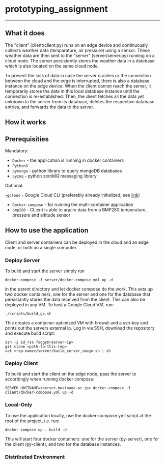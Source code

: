 # prototyping_assignment
---
## What it does

The "client" (client/client.py) runs on an edge device and continuously collects weather data (temparature, air pressure)
using a sensor. These weather data are then sent to the "server" (server/server.py) running on a cloud node. The server
persistently stores the weather data in a database which is also located on the same cloud node.

To prevent the loss of data in case the server crashes or the connection between the cloud and the edge is interrupted,
there is also a database instance on the edge device. When the client cannot reach the server, it temporarily stores
the data in this local database instance until the connection is re-established. Then, the client fetches all the data
yet unknown to the server from its database, deletes the respective database entries, and forwards the data to the server.

## How it works
## Prerequisities

Mandatory:

 - `Docker` - the application is running in docker containers
 - `Python3`
 - `pymongo` - python library to query mongoDB databases
 - `pyzmq` - python zeroMQ messaging library

Optional:

 -`gcloud` - Google Cloud CLI (preferebly already initialized, see [link](https://cloud.google.com/sdk/docs/initializing))
 - `Docker-compose` - for running the multi-container application
 - `bmp280` - CLient is able to aquire data from a BMP280 temperature, pressure and altitude sensor
## How to use the application
Client and server containers can be deployed in the cloud and an edge node, or both on a single computer.

### Deploy Server
To build and start the server simply run 
```
docker-compose -f server/docker-compose.yml up -d
```
in the parent directory and let docker compose do the work. This sets up two docker containers, one for the server and one for the database that persistantly stores the data received from the client.
This can also be deployed in any VM. To host a Google Cloud VM, run:
```
./scripts/build_gc.sh
```
This creates a container-optimized VM with firewall and a ssh-key and prints out the servers external ip. Log in via SSH, download the repository and execute build script:
```
ssh -i id_rsa foggy@<server-ip>
git clone <path-to-this-rep>
cat <rep-name>/server/build_server_image.sh | sh
```

### Deploy Client
To build and start the client on the edge node, pass the server ip accordingly when running docker compose:
```
SERVER_HOSTNAME=<server-hostname-or-ip> docker-compose -f client/docker-compose.yml up -d
```

### Local-Only

To use the application locally, use the docker-compose.yml script at the root of the project, i.e. run:
```
docker compose up --build -d
```

This will start four docker containers: one for the server (py-server), one for the client (py-client), and two for the
database instances.

### Distributed Environment
